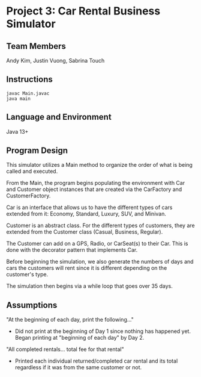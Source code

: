 # Project 3: Car Rental Business Simulator

## Team Members
Andy Kim, Justin Vuong, Sabrina Touch

## Instructions
```
javac Main.javac
java main
```

## Language and Environment
Java 13+

## Program Design
This simulator utilizes a Main method to organize the order of what is being called and executed.

From the Main, the program begins populating the environment with Car and Customer object instances that are created via the CarFactory and CustomerFactory.

Car is an interface that allows us to have the different types of cars extended from it: Economy, Standard, Luxury, SUV, and Minivan.

Customer is an abstract class. For the different types of customers, they are extended from the Customer class (Casual, Business, Regular).

The Customer can add on a GPS, Radio, or CarSeat(s) to their Car. This is done with the decorator pattern that implements Car.

Before beginning the simulation, we also generate the numbers of days and cars the customers will rent since it is different depending on the customer's type.

The simulation then begins via a while loop that goes over 35 days.

## Assumptions
"At the beginning of each day, print the following..."
- Did not print at the beginning of Day 1 since nothing has happened yet. Began printing at "beginning of each day" by Day 2.

"All completed rentals... total fee for that rental"
- Printed each individual returned/completed car rental and its total regardless if it was from the same customer or not.
